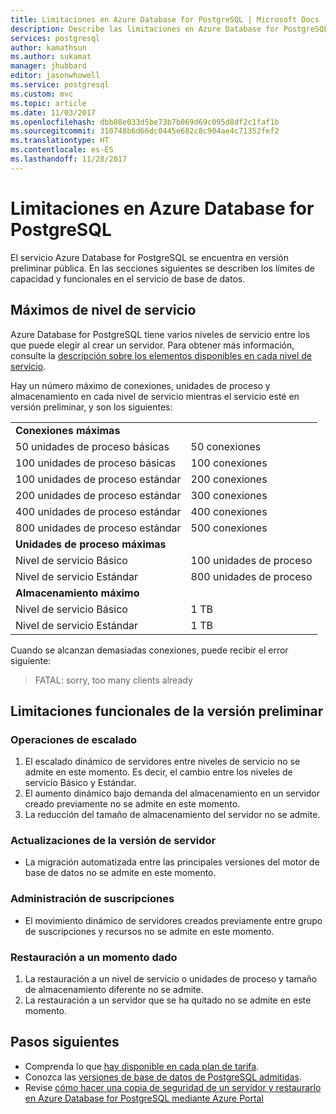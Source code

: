 ```yaml
---
title: Limitaciones en Azure Database for PostgreSQL | Microsoft Docs
description: Describe las limitaciones en Azure Database for PostgreSQL.
services: postgresql
author: kamathsun
ms.author: sukamat
manager: jhubbard
editor: jasonwhowell
ms.service: postgresql
ms.custom: mvc
ms.topic: article
ms.date: 11/03/2017
ms.openlocfilehash: dbb88e033d5be73b7b069d69c095d8df2c1faf1b
ms.sourcegitcommit: 310748b6d66dc0445e682c8c904ae4c71352fef2
ms.translationtype: HT
ms.contentlocale: es-ES
ms.lasthandoff: 11/28/2017
---
```

# <a name="limitations-in-azure-database-for-postgresql"></a>Limitaciones en Azure Database for PostgreSQL
El servicio Azure Database for PostgreSQL se encuentra en versión preliminar pública. En las secciones siguientes se describen los límites de capacidad y funcionales en el servicio de base de datos.

## <a name="service-tier-maximums"></a>Máximos de nivel de servicio
Azure Database for PostgreSQL tiene varios niveles de servicio entre los que puede elegir al crear un servidor. Para obtener más información, consulte la [descripción sobre los elementos disponibles en cada nivel de servicio](concepts-service-tiers.md).  

Hay un número máximo de conexiones, unidades de proceso y almacenamiento en cada nivel de servicio mientras el servicio esté en versión preliminar, y son los siguientes: 

| | |
| :------------------------- | :---------------- |
| **Conexiones máximas**        |                   |
| 50 unidades de proceso básicas     | 50 conexiones    |
| 100 unidades de proceso básicas    | 100 conexiones   |
| 100 unidades de proceso estándar | 200 conexiones   |
| 200 unidades de proceso estándar | 300 conexiones   |
| 400 unidades de proceso estándar | 400 conexiones   |
| 800 unidades de proceso estándar | 500 conexiones   |
| **Unidades de proceso máximas**      |                   |
| Nivel de servicio Básico         | 100 unidades de proceso |
| Nivel de servicio Estándar      | 800 unidades de proceso |
| **Almacenamiento máximo**            |                   |
| Nivel de servicio Básico         | 1 TB              |
| Nivel de servicio Estándar      | 1 TB              |

Cuando se alcanzan demasiadas conexiones, puede recibir el error siguiente:
> FATAL:  sorry, too many clients already

## <a name="preview-functional-limitations"></a>Limitaciones funcionales de la versión preliminar
### <a name="scale-operations"></a>Operaciones de escalado
1.  El escalado dinámico de servidores entre niveles de servicio no se admite en este momento. Es decir, el cambio entre los niveles de servicio Básico y Estándar.
2.  El aumento dinámico bajo demanda del almacenamiento en un servidor creado previamente no se admite en este momento.
3.  La reducción del tamaño de almacenamiento del servidor no se admite.

### <a name="server-version-upgrades"></a>Actualizaciones de la versión de servidor
- La migración automatizada entre las principales versiones del motor de base de datos no se admite en este momento.

### <a name="subscription-management"></a>Administración de suscripciones
- El movimiento dinámico de servidores creados previamente entre grupo de suscripciones y recursos no se admite en este momento.

### <a name="point-in-time-restore"></a>Restauración a un momento dado
1.  La restauración a un nivel de servicio o unidades de proceso y tamaño de almacenamiento diferente no se admite.
2.  La restauración a un servidor que se ha quitado no se admite en este momento.

## <a name="next-steps"></a>Pasos siguientes
- Comprenda lo que [hay disponible en cada plan de tarifa](concepts-service-tiers.md).
- Conozca las [versiones de base de datos de PostgreSQL admitidas](concepts-supported-versions.md).
- Revise [cómo hacer una copia de seguridad de un servidor y restaurarlo en Azure Database for PostgreSQL mediante Azure Portal](howto-restore-server-portal.md)
